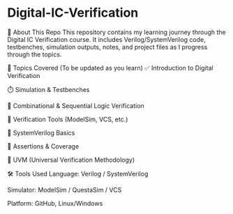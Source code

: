 # Digital-IC-Verification
🧠 About This Repo
This repository contains my learning journey through the Digital IC Verification course. It includes Verilog/SystemVerilog code, testbenches, simulation outputs, notes, and project files as I progress through the topics.

🧪 Topics Covered (To be updated as you learn)
✅ Introduction to Digital Verification

⏱️ Simulation & Testbenches

🧮 Combinational & Sequential Logic Verification

🧰 Verification Tools (ModelSim, VCS, etc.)

📜 SystemVerilog Basics

🔁 Assertions & Coverage

🧪 UVM (Universal Verification Methodology) 

🛠️ Tools Used
Language: Verilog / SystemVerilog

Simulator: ModelSim / QuestaSim / VCS

Platform: GitHub, Linux/Windows
